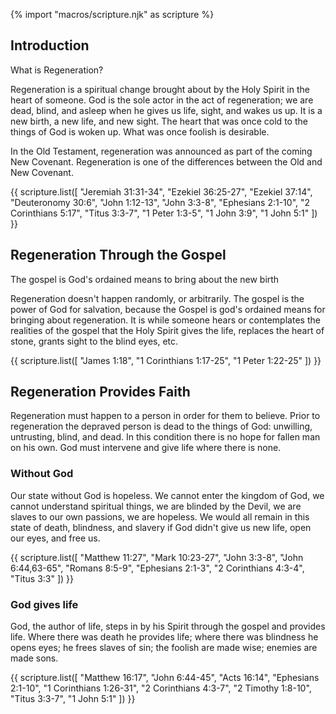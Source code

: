 {% import "macros/scripture.njk" as scripture %}

## Introduction

<p class="summary">
What is Regeneration?
</p>

Regeneration is a spiritual change brought about by the Holy Spirit in the heart of someone. God is the sole actor in the act of regeneration; we are dead, blind, and asleep when he gives us life, sight, and wakes us up. It is a new birth, a new life, and new sight. The heart that was once cold to the things of God is woken up. What was once foolish is desirable.

In the Old Testament, regeneration was announced as part of the coming New Covenant. Regeneration is one of the differences between the Old and New Covenant.

{{ scripture.list([
  "Jeremiah 31:31-34",
  "Ezekiel 36:25-27",
  "Ezekiel 37:14",
  "Deuteronomy 30:6",
  "John 1:12-13",
  "John 3:3-8",
  "Ephesians 2:1-10",
  "2 Corinthians 5:17",
  "Titus 3:3-7",
  "1 Peter 1:3-5",
  "1 John 3:9",
  "1 John 5:1"
  ]) }}

## Regeneration Through the Gospel

<p class="summary">
The gospel is God's ordained means to bring about the new birth
</p>

Regeneration doesn't happen randomly, or arbitrarily. The gospel is the power of God for salvation, because the Gospel is god's ordained means for bringing about regeneration. It is while someone hears or contemplates the realities of the gospel that the Holy Spirit gives the life, replaces the heart of stone, grants sight to the blind eyes, etc.

{{ scripture.list([
  "James 1:18",
  "1 Corinthians 1:17-25",
  "1 Peter 1:22-25"
  ]) }}

## Regeneration Provides Faith

Regeneration must happen to a person in order for them to believe. Prior to regeneration the depraved person is dead to the things of God: unwilling, untrusting, blind, and dead. In this condition there is no hope for fallen man on his own. God must intervene and give life where there is none.

### Without God

Our state without God is hopeless. We cannot enter the kingdom of God, we cannot understand spiritual things, we are blinded by the Devil, we are slaves to our own passions, we are hopeless. We would all remain in this state of death, blindness, and slavery if God didn't give us new life, open our eyes, and free us.

{{ scripture.list([
  "Matthew 11:27",
  "Mark 10:23-27",
  "John 3:3-8",
  "John 6:44,63-65",
  "Romans 8:5-9",
  "Ephesians 2:1-3",
  "2 Corinthians 4:3-4",
  "Titus 3:3"
  ]) }}

### God gives life

God, the author of life, steps in by his Spirit through the gospel and provides life. Where there was death he provides life; where there was blindness he opens eyes; he frees slaves of sin; the foolish are made wise; enemies are made sons.

{{ scripture.list([
  "Matthew 16:17",
  "John 6:44-45",
  "Acts 16:14",
  "Ephesians 2:1-10",
  "1 Corinthians 1:26-31",
  "2 Corinthians 4:3-7",
  "2 Timothy 1:8-10",
  "Titus 3:3-7",
  "1 John 5:1"
  ]) }}
